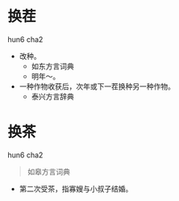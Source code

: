 # 换茬
hun6 cha2
+ 改种。
  * 如东方言词典
  - 明年～。
+ 一种作物收获后，次年或下一茬换种另一种作物。
  * 泰兴方言辞典

# 换茶
hun6 cha2
> 如皋方言词典
- 第二次受茶，指寡嫂与小叔子结婚。
